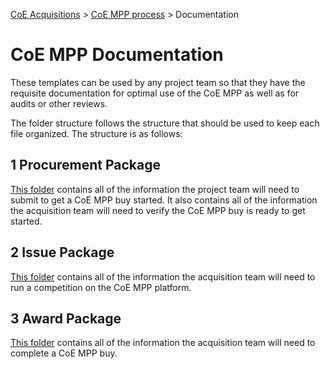[CoE Acquisitions](https://github.com/GSA/coe-acquisitions) > [CoE MPP process](https://github.com/GSA/coe-mpp-process/) > Documentation

# CoE MPP Documentation

These templates can be used by any project team so that they have the requisite documentation for optimal use of the CoE MPP as well as for audits or other reviews.

The folder structure follows the structure that should be used to keep each file organized. The structure is as follows:

## 1 Procurement Package

[This folder](https://github.com/GSA/CoE-MPP-process/blob/master/Documentation/1-Procurement-Package/) contains all of the information the project team will need to submit to get a CoE MPP buy started. It also contains all of the information the acquisition team will need to verify the CoE MPP buy is ready to get started.

## 2 Issue Package

[This folder](https://github.com/GSA/CoE-MPP-process/blob/master/Documentation/2-Issue-Package/) contains all of the information the acquisition team will need to run a competition on the CoE MPP platform.

## 3 Award Package

[This folder](https://github.com/GSA/CoE-MPP-process/blob/master/Documentation/3-Award-Package/) contains all of the information the acquisition team will need to complete a CoE MPP buy.

